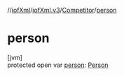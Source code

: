 //[iofXml](../../../index.md)/[iofXml.v3](../index.md)/[Competitor](index.md)/[person](person.md)

# person

[jvm]\
protected open var [person](person.md): [Person](../-person/index.md)
